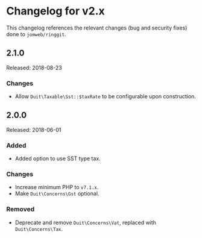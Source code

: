 # Changelog for v2.x

This changelog references the relevant changes (bug and security fixes) done to `jomweb/ringgit`.

## 2.1.0

Released: 2018-08-23

### Changes

* Allow `Duit\Taxable\Sst::$taxRate` to be configurable upon construction.

## 2.0.0

Released: 2018-06-01

### Added

* Added option to use SST type tax.

### Changes

* Increase minimum PHP to `v7.1.x`.
* Make `Duit\Concerns\Gst` optional.

### Removed

* Deprecate and remove `Duit\Concerns\Vat`, replaced with `Duit\Concerns\Tax`.
